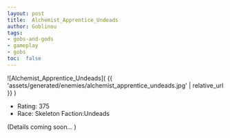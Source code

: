 ```yaml
---
layout: post
title:  Alchemist_Apprentice_Undeads
author: Goblinou
tags:
- gobs-and-gods
- gameplay
- gobs
toc:  false
---
```


![Alchemist_Apprentice_Undeads]( {{ 'assets/generated/enemies/alchemist_apprentice_undeads.jpg' | relative_url }} )
- Rating: 375
- Race: Skeleton  Faction:Undeads

(Details coming soon... )